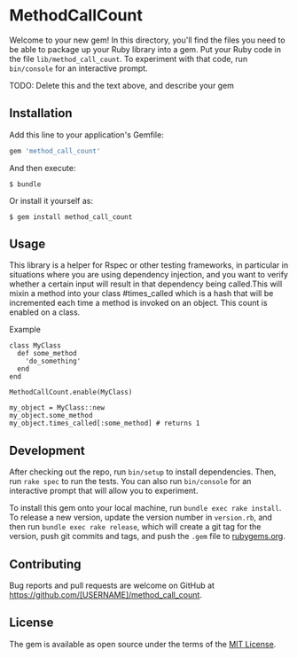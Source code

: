 # MethodCallCount

Welcome to your new gem! In this directory, you'll find the files you need to be able to package up your Ruby library into a gem. Put your Ruby code in the file `lib/method_call_count`. To experiment with that code, run `bin/console` for an interactive prompt.

TODO: Delete this and the text above, and describe your gem

## Installation

Add this line to your application's Gemfile:

```ruby
gem 'method_call_count'
```

And then execute:

    $ bundle

Or install it yourself as:

    $ gem install method_call_count

## Usage

This library is a helper for Rspec or other testing frameworks, in particular in situations where you are using dependency injection, and you want to verify whether a certain input will result in that dependency being called.This will mixin a method into your class #times_called which is a hash that will be incremented each time a method is invoked on an object.  This count is enabled on a class.

Example

```
class MyClass
  def some_method
    'do_something'
  end
end

MethodCallCount.enable(MyClass)

my_object = MyClass::new
my_object.some_method
my_object.times_called[:some_method] # returns 1
```



## Development

After checking out the repo, run `bin/setup` to install dependencies. Then, run `rake spec` to run the tests. You can also run `bin/console` for an interactive prompt that will allow you to experiment.

To install this gem onto your local machine, run `bundle exec rake install`. To release a new version, update the version number in `version.rb`, and then run `bundle exec rake release`, which will create a git tag for the version, push git commits and tags, and push the `.gem` file to [rubygems.org](https://rubygems.org).

## Contributing

Bug reports and pull requests are welcome on GitHub at https://github.com/[USERNAME]/method_call_count.

## License

The gem is available as open source under the terms of the [MIT License](https://opensource.org/licenses/MIT).
